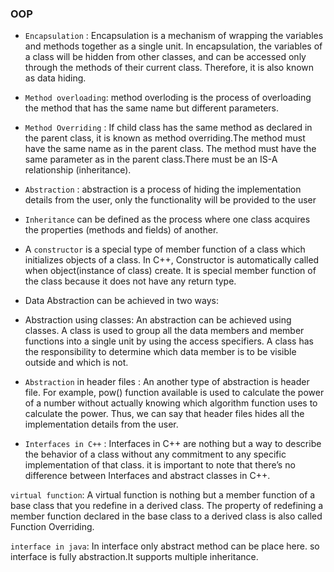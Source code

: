 ### OOP

-  `Encapsulation` : Encapsulation is a mechanism of wrapping the variables and methods together as a single unit. In encapsulation, the variables of a class will be hidden from other classes, and can be accessed only through the methods of their current class. Therefore, it is also known as data hiding.

- `Method overloading`:  method overloding is the process of overloading the method that has the same name but different parameters.

- `Method Overriding` : If child class has the same method as declared in the parent class, it is known as method overriding.The method must have the same name as in the parent class. The method must have the same parameter as in the parent class.There must be an IS-A relationship (inheritance).

- `Abstraction` :  abstraction is a process of hiding the implementation details from the user, only the functionality will be provided to the user

- `Inheritance` can be defined as the process where one class acquires the properties (methods and fields) of another.

- A `constructor` is a special type of member function of a class which initializes objects of a class. In C++, Constructor is automatically called when object(instance of class) create. It is special member function of the class because it does not have any return type.
- Data Abstraction can be achieved in two ways:
- Abstraction using classes: An abstraction can be achieved using classes. A class is used to group all the data members and member functions into a single unit by using the access specifiers. A class has the responsibility to determine which data member is to be visible outside and which is not.

- `Abstraction` in header files : An another type of abstraction is header file. For example, pow() function available is used to calculate the power of a number without actually knowing which algorithm function uses to calculate the power. Thus, we can say that header files hides all the implementation details from the user.

- `Interfaces in C++` : Interfaces in C++ are nothing but a way to describe the behavior of a class without any commitment to any specific implementation of that class. it is important to note that there’s no difference between Interfaces and abstract classes in C++.

`virtual function`: A virtual function is nothing but a member function of a base class that you redefine in a derived class. The property of redefining a member function declared in the base class to a derived class is also called Function Overriding.

`interface in java`: In interface only abstract method can be place here. so interface is fully abstraction.It supports multiple inheritance. 
